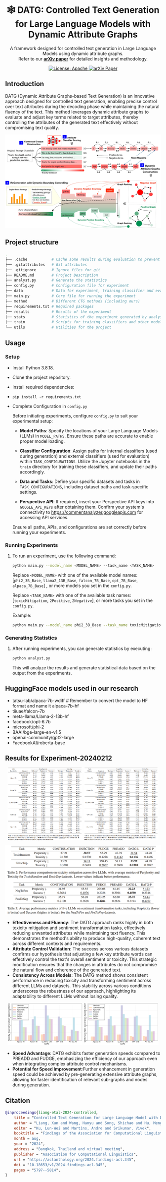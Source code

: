 <h1 align="center">
    🕸️ DATG: Controlled Text Generation for Large Language Models with Dynamic Attribute Graphs
</h1>
<p align="center">
A framework designed for controlled text generation in Large Language Models using dynamic attribute graphs.<br>
Refer to our <a href="https://arxiv.org/abs/2402.11218"><b>arXiv paper</b></a> for detailed insights and methodology.
</p>
<p align="center">
    <a href="https://opensource.org/licenses/Apache-2.0">
        <img alt="License: Apache" src="https://img.shields.io/badge/License-Apache2.0-yellow.svg">
    </a>
    <a href="https://arxiv.org/abs/2402.11218">
        <img alt="arXiv Paper" src="https://img.shields.io/badge/Paper-arXiv-red.svg">
    </a>
</p>



## Introduction

DATG (Dynamic Attribute Graphs-based Text Generation) is an innovative approach designed for controlled text generation, enabling precise control over text attributes during the decoding phase while maintaining the natural fluency of the text. This method leverages dynamic attribute graphs to evaluate and adjust key terms related to target attributes, thereby controlling the attributes of the generated text effectively without compromising text quality.

![framework](./assets/framework.jpg)

## Project structure

```bash
.
├── .cache           # Cache some results during evaluation to prevent losing all results
├── .gitattributes   # Git attributes
├── .gitignore       # Ignore files for git
├── README.md        # Project Description
├── analyst.py       # Generate the statistics
├── config.py        # Configuration file for experiment
├── data             # Data for experiment, training classifier and evaluation
├── main.py          # Core file for running the experiment
├── method           # Different CTG methods (including ours)
├── requirements.txt # Required packages
├── results          # Results of the experiment
├── stats            # Statistics of the experiment generated by analyst.py using the results
├── train            # Scripts for training classifiers and other models
└── utils            # Utilities for the project
```


## Usage

### Setup
- Install Python 3.8.18.

- Clone the project repository.

- Install required dependencies:

- `pip install -r requirements.txt`

- Complete Configuration in `config.py`

  Before initiating experiments, configure `config.py` to suit your experimental setup:

  - **Model Paths**: Specify the locations of your Large Language Models (LLMs) in `MODEL_PATHS`. Ensure these paths are accurate to enable proper model loading.

  - **Classifier Configuration**: Assign paths for internal classifiers (used during generation) and external classifiers (used for evaluation) within `TASK_CONFIGURATIONS`. Utilize the Jupyter notebooks in the `train` directory for training these classifiers, and update their paths accordingly.

  - **Data and Tasks**: Define your specific datasets and tasks in `TASK_CONFIGURATIONS`, including dataset paths and task-specific settings.

  - **Perspective API**: If required, insert your Perspective API keys into `GOOGLE_API_KEYs` after obtaining them. Confirm your system's connectivity to https://commentanalyzer.googleapis.com for accessing API services.

  Ensure all paths, APIs, and configurations are set correctly before running your experiments.

### Running Experiments
1. To run an experiment, use the following command:
   ```bash
   python main.py --model_name <MODEL_NAME> --task_name <TASK_NAME>
   ```
   Replace `<MODEL_NAME>` with one of the available model names: [`phi2_3B_Base`, `llama2_13B_Base`, `falcon_7B_Base`, `opt_7B_Base`, `alpaca_7B_Base`] , or more models you set in the `config.py`.
   
   Replace `<TASK_NAME>` with one of the available task names: [`toxicMitigation`, `2Positive`, `2Negative`], or more tasks you set in the `config.py`.

   Example:
   ```bash
   python main.py --model_name phi2_3B_Base --task_name toxicMitigation
   ```

### Generating Statistics
1. After running experiments, you can generate statistics by executing:
   ```bash
   python analyst.py
   ```
   This will analyze the results and generate statistical data based on the output from the experiments.

## HuggingFace models used in our research

* tatsu-lab/alpaca-7b-wdiff  # Remember to convert the model to HF format and name it alpaca-7b-hf
* tiiuae/falcon-7b
* meta-llama/Llama-2-13b-hf
* facebook/opt-6.7b
* microsoft/phi-2
* BAAI/bge-large-en-v1.5
* openai-community/gpt2-large
* FacebookAI/roberta-base

## Results for Experiment-20240212

<p align="center">
  <img src="./assets/toxic_result.png" alt="" style="width: 48%;"/>
  <img src="./assets/sentiment_result.png" alt="" style="width: 48%;"/>
</p>

<p align="center"><img src="./assets/stats_results.png" alt=""></p>

- **Effectiveness and Fluency**: The DATG approach ranks highly in both toxicity mitigation and sentiment transformation tasks, effectively reducing unwanted attributes while maintaining text fluency. This demonstrates the method's ability to produce high-quality, coherent text across different contexts and requirements.
- **Attribute Control Validation**: The success across various datasets confirms our hypothesis that adjusting a few key attribute words can effectively control the text's overall sentiment or toxicity. This strategic modification ensures that the changes in attributes do not compromise the natural flow and coherence of the generated text.
- **Consistency Across Models**: The DATG method shows consistent performance in reducing toxicity and transforming sentiment across different LLMs and datasets. This stability across various conditions underscores the robustness of our approach, highlighting its adaptability to different LLMs without losing quality.

<p align="center">
  <img src="./assets/toxicity_speed.png" alt="" style="width: 48%;"/>
  <img src="./assets/sentiment_speed.png" alt="" style="width: 48%;"/>
</p>

- **Speed Advantage**: DATG exhibits faster generation speeds compared to PREADD and FUDGE, emphasizing the efficiency of our approach even when integrating complex attribute control mechanisms.
- **Potential for Speed Improvement**:Further enhancement in generation speed could be achieved by pre-generating extensive attribute graphs, allowing for faster identification of relevant sub-graphs and nodes during generation.

## Citation

```BibTeX
@inproceedings{liang-etal-2024-controlled,
    title = "Controlled Text Generation for Large Language Model with Dynamic Attribute Graphs",
    author = "Liang, Xun and Wang, Hanyu and Song, Shichao and Hu, Mengting and Wang, Xunzhi and Li, Zhiyu and Xiong, Feiyu and Tang, Bo",
    editor = "Ku, Lun-Wei and Martins, Andre and Srikumar, Vivek",
    booktitle = "Findings of the Association for Computational Linguistics ACL 2024",
    month = aug,
    year = "2024",
    address = "Bangkok, Thailand and virtual meeting",
    publisher = "Association for Computational Linguistics",
    url = "https://aclanthology.org/2024.findings-acl.345",
    doi = "10.18653/v1/2024.findings-acl.345",
    pages = "5797--5814",
}
```
